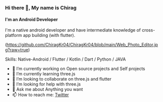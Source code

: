 ### Hi there 👋, My name is Chirag
#### I'm an Android Developer
I'm a native android developer and have intermediate knowledge of cross-platform app building (with flutter).

(https://github.com/ChiragKr04/ChiragKr04/blob/main/Web_Photo_Editor.jpg?raw=true)

Skills: Native-Android / Flutter / Kotlin / Dart / Python / JAVA 

- 🔭 I’m currently working on Open source projects and Self projects 
- 🌱 I’m currently learning three.js  
- 👯 I’m looking to collaborate on three.js and flutter 
- 🤔 I’m looking for help with three.js 
- 💬 Ask me about Anything you want 
- 📫 How to reach me: [Twitter](https://twitter.com/ChiragKr04) 
